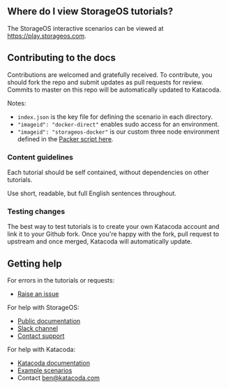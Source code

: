 ## Where do I view StorageOS tutorials?

The StorageOS interactive scenarios can be viewed at https://play.storageos.com.

## Contributing to the docs

Contributions are welcomed and gratefully received. To contribute, you should fork the repo and submit updates as pull requests for review. Commits to master on this repo will be automatically updated to Katacoda.

Notes:
* `index.json` is the key file for defining the scenario in each directory.
* `"imageid": "docker-direct"` enables sudo access for an environment.
* `"imageid": "storageos-docker"` is our custom three node environment defined in the [Packer script here](https://github.com/katacoda-scenarios/storageos-tutorials/blob/master/environments/docker/packer.json).

### Content guidelines

Each tutorial should be self contained, without dependencies on other tutorials.

Use short, readable, but full English sentences throughout.

### Testing changes

The best way to test tutorials is to create your own Katacoda account and link it to your Github fork. Once you're happy with the fork, pull request to upstream and once merged, Katacoda will automatically update.

## Getting help

For errors in the tutorials or requests:
* [Raise an issue](https://github.com/storageos/tutorials/issues/new)

For help with StorageOS:
* [Public documentation](https://docs.storageos.com)
* [Slack channel](https://slack.storageos.com/)
* [Contact support](mailto:support@storageos.com)

For help with Katacoda:
* [Katacoda documentation](https://www.katacoda.com/docs)
* [Example scenarios](https://github.com/katacoda-scenarios)
* Contact [ben@katacoda.com](mailto:ben@katacoda.com)
